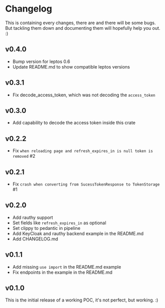 # Changelog

This is containing every changes, there are and there will be some bugs. But
tackling them down and documenting them will hopefully help you out. :)

## v0.4.0

- Bump version for leptos 0.6
- Update README.md to show compatible leptos versions

## v0.3.1

- Fix decode_access_token, which was not decoding the `access_token`

## v0.3.0

- Add capability to decode the access token inside this crate 

## v0.2.2

- Fix `when reloading page and refresh_expires_in is null token is removed` #2

## v0.2.1

- Fix `crash when converting from SucessTokenResponse to TokenStorage` #1

## v0.2.0

- Add rauthy support
- Set fields like `refresh_expires_in` as optional
- Set clippy to pedantic in pipeline
- Add KeyCloak and rauthy backend example in the README.md
- Add CHANGELOG.md

## v0.1.1

- Add missing `use import` in the README.md example
- Fix endpoints in the example in the README.md

## v0.1.0

This is the initial release of a working POC, it's not perfect, but working. :)
